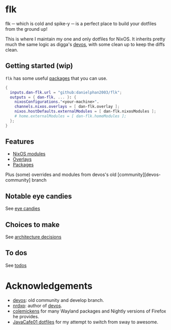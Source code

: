 # flk

flk ─ which is cold and spike-y ─ is a perfect place to build your dotfiles from the ground up!

This is where I maintain my one and only dotfiles for NixOS. It inherits pretty much the same logic as digga's [devos], with some clean up to keep the diffs clean.

## Getting started (wip)

`flk` has some useful [packages] that you can use.

```nix
{
  inputs.dan-flk.url = "github:danielphan2003/flk";
  outputs = { dan-flk, ... }: {
    nixosConfigurations."<your-machine>".
    channels.nixos.overlays = [ dan-flk.overlay ];
    nixos.hostDefaults.externalModules = [ dan-flk.nixosModules ];
    # home.externalModules = [ dan-flk.homeModules ];
  };
}
```

## Features

- [NixOS modules][nixos-modules]
- [Overlays][overlays]
- [Packages][packages]

Plus (some) overrides and modules from devos's old [community][devos-community] branch

## Notable eye candies

See [eye candies][eye-candies]

## Choices to make

See [architecture decisions][architecture-decisions]

## To dos

See [todos]

# Acknowledgements

- [devos]: old community and develop branch.
- [nrdxp]: author of [devos].
- [colemickens] for many Wayland packages and Nightly versions of Firefox he provides.
- [JavaCafe01 dotfiles][javacafe01-dotfiles] for my attempt to switch from sway to awesome.

[architecture-decisions]: ./docs/architecture-decisions

[colemickens]: https://github.com/colemickens

[devos]: https://github.com/divnix/digga/blob/main/examples/devos/flake.nix

[eye-candies]: ./docs/eye-candies.md

[javacafe01-dotfiles]: https://github.com/JavaCafe01/dotfiles

[nrdxp]: https://github.com/nrdxp

[nixos-modules]: ./docs/nixos/modules.md

[overlays]: ./docs/overlays.md

[packages]: ./docs/packages.md

[todos]: ./docs/todos.md
